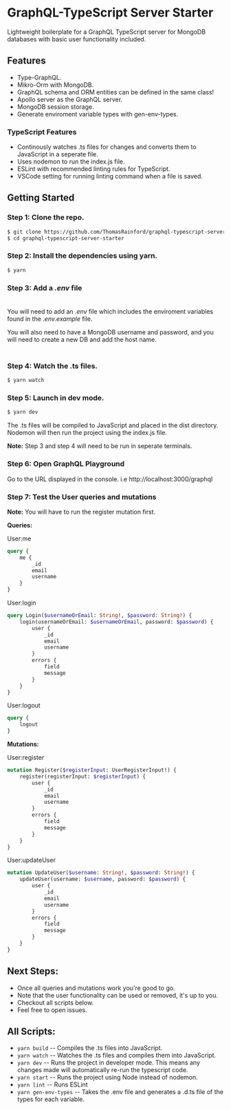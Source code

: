 # GraphQL-TypeScript Server Starter

Lightweight boilerplate for a GraphQL TypeScript server for MongoDB databases with basic user functionality included.

## Features

-  Type-GraphQL.
-  Mikro-Orm with MongoDB.
-  GraphQL schema and ORM entities can be defined in the same class!
-  Apollo server as the GraphQL server.
-  MongoDB session storage.
-  Generate enviroment variable types with gen-env-types.

### TypeScript Features

-  Continously watches .ts files for changes and converts them to JavaScript in a seperate file.
-  Uses nodemon to run the index.js file.
-  ESLint with recommended linting rules for TypeScript.
-  VSCode setting for running linting command when a file is saved.

## Getting Started

### Step 1: Clone the repo.

```bash
$ git clone https://github.com/ThomasRainford/graphql-typescript-server-starter.git
$ cd graphql-typescript-server-starter
```

### Step 2: Install the dependencies using yarn.

```bash
$ yarn
```

### Step 3: Add a _.env_ file<br><br>

You will need to add an _.env_ file which includes the enviroment variables found in the _.env.example_ file.

You will also need to have a MongoDB username and password, and you will need to create a new DB and add the host name.

### <br>Step 4: Watch the .ts files.

```bash
$ yarn watch
```

### Step 5: Launch in dev mode.

```bash
$ yarn dev
```

The .ts files will be compiled to JavaScript and placed in the dist directory. Nodemon will then run the project using the index.js file.

**Note:** Step 3 and step 4 will need to be run in seperate terminals.

### Step 6: Open GraphQL Playground

Go to the URL displayed in the console. i.e http://localhost:3000/graphql

### Step 7: Test the User queries and mutations

**Note:** You will have to run the register mutation first.

**Queries:**

User:me

```graphql
query {
	me {
		_id
		email
		username
	}
}
```

User:login

```graphql
query Login($usernameOrEmail: String!, $password: String!) {
	login(usernameOrEmail: $usernameOrEmail, password: $password) {
		user {
			_id
			email
			username
		}
		errors {
			field
			message
		}
	}
}
```

User:logout

```graphql
query {
	logout
}
```

**Mutations:**

User:register

```graphql
mutation Register($registerInput: UserRegisterInput!) {
	register(registerInput: $registerInput) {
		user {
			_id
			email
			username
		}
		errors {
			field
			message
		}
	}
}
```

User:updateUser

```graphql
mutation UpdateUser($username: String!, $password: String!) {
	updateUser(username: $username, password: $password) {
		user {
			_id
			email
			username
		}
		errors {
			field
			message
		}
	}
}
```

## Next Steps:

-  Once all queries and mutations work you're good to go.
-  Note that the user functionality can be used or removed, it's up to you.
-  Checkout all scripts below.
-  Feel free to open issues.

## All Scripts:

-  `yarn build` -- Compiles the .ts files into JavaScript.
-  `yarn watch` -- Watches the .ts files and compiles them into JavaScript.
-  `yarn dev` -- Runs the project in developer mode. This means any changes made will automatically re-run the typescript code.
-  `yarn start` -- Runs the project using Node instead of nodemon.
-  `yarn lint` -- Runs ESLint
-  `yarn gen-env-types` -- Takes the .env file and generates a .d.ts file of the types for each variable.
